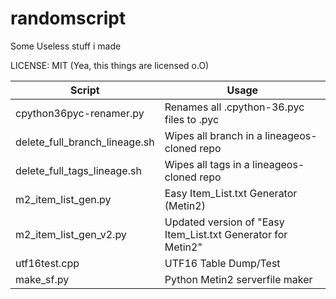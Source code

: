 # randomscript
Some Useless stuff i made

LICENSE: MIT (Yea, this things are licensed o.O)

| Script  | Usage
| ------- | --- 
| cpython36pyc-renamer.py | Renames all .cpython-36.pyc files to .pyc
| delete_full_branch_lineage.sh | Wipes all branch in a lineageos-cloned repo
| delete_full_tags_lineage.sh | Wipes all tags in a lineageos-cloned repo
| m2_item_list_gen.py | Easy Item_List.txt Generator (Metin2)
| m2_item_list_gen_v2.py | Updated version of "Easy Item_List.txt Generator for Metin2"
| utf16test.cpp | UTF16 Table Dump/Test
| make_sf.py | Python Metin2 serverfile maker
